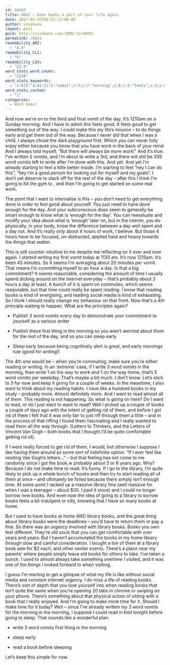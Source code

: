 ```yaml
---
id: 10493
title: 0661 – make books a part of your life again
date: 2017-03-26T04:54:12+00:00
author: visakanv
layout: post
guid: http://visakanv.com/1000/?p=10493
permalink: /0661
readability_ARI:
  - "4.3"
readability_CLI:
  - "5"
readability_LIX:
  - "23.9"
word_stats_word_count:
  - "1228"
word_stats_keywords:
  - 's:672:"a:41:{s:5:"vomit";i:3;s:7:"morning";i:6;s:5:"feels";i:3;s:4:"good";i:5;s:4:"make";i:5;s:4:"life";i:3;s:6:"things";i:3;s:5:"early";i:5;s:7:"because";i:5;s:4:"know";i:5;s:4:"work";i:5;s:6:"vomits";i:7;s:5:"write";i:5;s:4:"word";i:6;s:8:"starting";i:3;s:4:"feel";i:5;s:5:"think";i:3;s:5:"going";i:7;s:4:"want";i:6;s:4:"just";i:3;s:4:"well";i:4;s:5:"spent";i:3;s:6:"really";i:6;s:5:"hours";i:3;s:7:"writing";i:3;s:5:"seems";i:3;s:4:"time";i:6;s:8:"probably";i:3;s:5:"bunch";i:3;s:7:"reading";i:10;s:5:"books";i:17;s:5:"thing";i:3;s:5:"sleep";i:4;s:4:"home";i:4;s:6:"couple";i:3;s:4:"like";i:5;s:4:"read";i:7;s:7:"letters";i:3;s:4:"book";i:4;s:5:"years";i:3;s:7:"library";i:8;}";'
word_stats_cached:
  - "1"
categories:
  - Word Vomit
---
```

And now we’re on to the third and final vomit of the day. It’s 1210am on a Sunday morning. And I have to admit this feels good. It feels good to get something out of the way. I could make this my life’s mission – to do things early and get them out of the way. Because I never did that when I was a child. I always chose the dark playground first. Which you can never fully enjoy either because you know that you have work in the back of your mind. And I always told myself, “But there will always be more work!” And it’s true. I’ve written 2 vomits, and I’m about to write a 3rd, and there will still be 339 word vomits left to write after I’m done with this. And yet. And yet I’m already starting to feel a little better inside. I’m starting to feel “hey I can do this”, “hey I’m a good person for looking out for myself and my goals”. I don’t yet deserve to slack off for the rest of the day – after this I think I’m going to hit the gym to , and then I’m going to get started on some real work. 

The point that I want to internalise is this – you don’t need to get everything done in order to feel good about yourself. You just need to have done enough for the day. And your subconscious does seem to generally be smart enough to know what is ‘enough for the day’. You can reevaluate and modify your idea about what is ‘enough’ later on, but in the interim, you do physically, in your body, know the difference between a day well spent and a day not. And it’s really only about 4 hours of work, I believe. But those 4 hours have to be focused, un-distracted, applied hard and heavy towards the things that matter. 

This is still counter-intuitive to me despite me reflecting on it over and over again. I started writing my first vomit today at 1130 am. It’s now 1215am. It’s been 45 minutes. So it seems I’m averaging about 20 minutes per vomit. That means I’m committing myself to an hour a day. Is that a big commitment? It seems reasonable, considering the amount of time I usually spend dicking around on the internet everyday – that’s probably about 2 hours a day at least. A bunch of it is spent on commutes, which seems reasonable, but that time could really be spent reading. I know that reading books is kind of energising, and reading social media is kind of exhausting. So I think I should really change my behaviour on that front. Now that’s a 4th principle waiting to happen. What are the principles again?

* Publish 3 word vomits every day to demonstrate your commitment to yourself as a serious writer
  
* Publish these first thing in the morning so you aren’t worried about them for the rest of the day, and so you can sleep early
  
* Sleep early because being cognitively alert is great, and early mornings rule (good for writing!)

The 4th one would be – when you’re commuting, make sure you’re either reading or writing. In an ‘extreme’ case, if I write 3 word vomits in the morning, then write 1 on the way to work and 1 on the way home, that’s 5 word vomits per weekday. That’s maybe a bit much. I don’t know. Let’s stick to 3 for now and keep it going for a couple of weeks. In the meantime, I also want to think about my reading habits. I have like a hundred books in my study – probably more. Almost definitely more. And I want to read almost all of them. This reading is not happening. So what is going on here? Do I want to read, or do I just want to want to read? Well I picked up a couple of books a couple of days ago with the intent of getting rid of them, and before I got rid of them I felt that it was only fair to just riff through them a little – and in the process of that riffing I found them fascinating and I really wanted to read them all the way through. (Letters to Thinkers, and the Letters of Vincent Van Gogh – both books that I thought I’d be quite comfortable getting rid of). 

If I were really forced to get rid of them, I would, but otherwise I suppose I like having them around as some sort of indefinite option. “If I ever feel like reading Van Gogh’s letters…” – but that feeling has not come to me randomly since I got the book,w probably about 5 or 6 years ago. Why? Because I do not make time to read. It’s funny. If I go to the library, I’m quite likely to pick up a whole bunch of books and then try to start reading all of them at once – and ultimately be foiled because there simply isn’t enough time. At some point I racked up a massive library fine (well massive for when I was a teenager – about $30. I paid it since) and I could no longer borrow new books. And even now the idea of going to a library to borrow books feels a bit indulgent or silly, knowing that I have so many books at home. 

But I used to have books at home AND library books, and the great thing about library books were the deadlines – you’d have to return them or pay a fine. So there was an urgency involved with library books. Books you own feel different. They’re old souls that you can get comfortable with over years and years. But I haven’t accumulated the books in my home library through slow and careful consideration. I bought a ton of them at a library book sale for $2 each, and other similar events. There’s a place near my parents’ where people simply leave old books for others to take. I’ve taken a bunch. I used to almost always take something overtime I visited, and it was one of the things I looked forward to when visiting.

I guess I’m starting to get a glimpse of what my life is like without social media and constant internet urgency. I do miss a life of reading books. There’s sort of depth that you lose yourself into when reading books that isn’t quite the same when you’re opening 20 tabs in chrome or swiping on your phone. There’s something about that physical action of sitting with a book that I really enjoyed. And I’m going to make more time for it. Should I make time for it today? Well – since I’ve already written my 3 word vomits for the morning in the morning, I suppose I could read in bed tonight before going to sleep. That sounds like a wonderful plan.

* write 3 word vomits first thing in the morning
  
* sleep early
  
* read a book before sleeping

Let’s keep this simple for now.